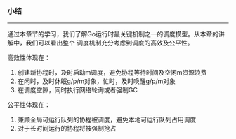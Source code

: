 ### 小结

------

通过本章节的学习，我们了解Go运行时最关键机制之一的调度模型。从本章的讲解中，我们可以看出整个 调度机制充分考虑到调度的高效及公平性。

高效性体现在：

1. 创建新协程时，及时启动m调度，避免协程等待时间及空闲m资源浪费
2. 在闲时，及时休眠g/p/m对象，忙时，及时唤醒g/p/m对象
3. 在调度空隙，同时执行网络轮询或者强制GC

公平性体现在：

1. 兼顾全局可运行队列的协程被调度，避免本地可运行队列占用调度
2. 对于长时间运行的协程将被强制抢占

